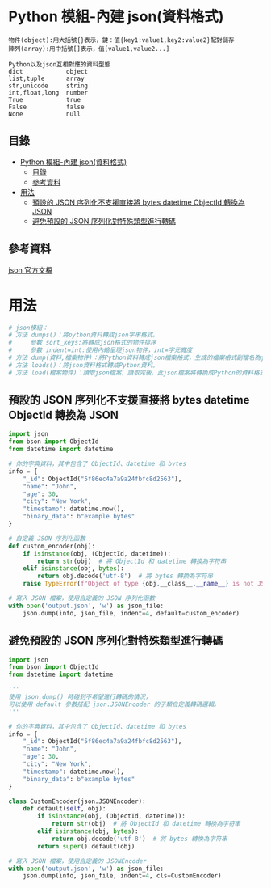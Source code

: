 # Python 模組-內建 json(資料格式)

```
物件(object):用大括號{}表示，鍵：值{key1:value1,key2:value2}配對儲存
陣列(array):用中括號[]表示，值[value1,value2...]

Python以及json互相對應的資料型態
dict            object
list,tuple      array
str,unicode     string
int,float,long  number
True            true
False           false
None            null
```

## 目錄

- [Python 模組-內建 json(資料格式)](#python-模組-內建-json資料格式)
  - [目錄](#目錄)
  - [參考資料](#參考資料)
- [用法](#用法)
  - [預設的 JSON 序列化不支援直接將 bytes datetime ObjectId 轉換為 JSON](#預設的-json-序列化不支援直接將-bytes-datetime-objectid-轉換為-json)
  - [避免預設的 JSON 序列化對特殊類型進行轉碼](#避免預設的-json-序列化對特殊類型進行轉碼)

## 參考資料

[json 官方文檔](https://docs.python.org/zh-tw/3/library/json.html)

# 用法

```Python
# json模組：
# 方法 dumps()：將python資料轉成json字串格式。
#     參數 sort_keys:將轉成json格式的物件排序
#     參數 indent=int:使用內縮呈現json物件，int=字元寬度
# 方法 dump(資料,檔案物件)：將Python資料轉成json檔案格式，生成的檔案格式副檔名為json。
# 方法 loads()：將json資料格式轉成Python資料。
# 方法 load(檔案物件)：讀取json檔案，讀取完後，此json檔案將轉換成Python的資料格式。
```

## 預設的 JSON 序列化不支援直接將 bytes datetime ObjectId 轉換為 JSON

```Python
import json
from bson import ObjectId
from datetime import datetime

# 你的字典資料，其中包含了 ObjectId、datetime 和 bytes
info = {
    "_id": ObjectId("5f86ec4a7a9a24fbfc8d2563"),
    "name": "John",
    "age": 30,
    "city": "New York",
    "timestamp": datetime.now(),
    "binary_data": b"example bytes"
}

# 自定義 JSON 序列化函數
def custom_encoder(obj):
    if isinstance(obj, (ObjectId, datetime)):
        return str(obj)  # 將 ObjectId 和 datetime 轉換為字符串
    elif isinstance(obj, bytes):
        return obj.decode('utf-8')  # 將 bytes 轉換為字符串
    raise TypeError(f"Object of type {obj.__class__.__name__} is not JSON serializable")

# 寫入 JSON 檔案，使用自定義的 JSON 序列化函數
with open('output.json', 'w') as json_file:
    json.dump(info, json_file, indent=4, default=custom_encoder)
```

## 避免預設的 JSON 序列化對特殊類型進行轉碼

```Python
import json
from bson import ObjectId
from datetime import datetime

'''
使用 json.dump() 時碰到不希望進行轉碼的情況，
可以使用 default 參數搭配 json.JSONEncoder 的子類自定義轉碼邏輯。
'''

# 你的字典資料，其中包含了 ObjectId、datetime 和 bytes
info = {
    "_id": ObjectId("5f86ec4a7a9a24fbfc8d2563"),
    "name": "John",
    "age": 30,
    "city": "New York",
    "timestamp": datetime.now(),
    "binary_data": b"example bytes"
}

class CustomEncoder(json.JSONEncoder):
    def default(self, obj):
        if isinstance(obj, (ObjectId, datetime)):
            return str(obj)  # 將 ObjectId 和 datetime 轉換為字符串
        elif isinstance(obj, bytes):
            return obj.decode('utf-8')  # 將 bytes 轉換為字符串
        return super().default(obj)

# 寫入 JSON 檔案，使用自定義的 JSONEncoder
with open('output.json', 'w') as json_file:
    json.dump(info, json_file, indent=4, cls=CustomEncoder)
```
